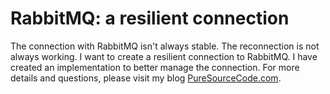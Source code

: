 # RabbitMQ: a resilient connection

The connection with RabbitMQ isn't always stable. The reconnection is not always working. I want to create a resilient connection to RabbitMQ. I have created an implementation to better manage the connection. For more details and questions, please visit my blog [PureSourceCode.com](https://puresourcecode.com/dotnet/net8/resilient-connection-to-rabbitmq/).
